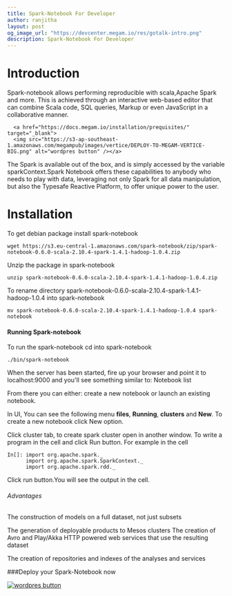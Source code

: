 ```yaml
---
title: Spark-Notebook For Developer
author: ranjitha
layout: post
og_image_url: "https://devcenter.megam.io/res/gotalk-intro.png"
description: Spark-Notebook For Developer
---
```


# Introduction
 Spark-notebook allows performing reproducible with scala,Apache Spark and more.
      This is achieved through an interactive web-based editor that can combine Scala code, SQL queries, Markup or even JavaScript in a collaborative manner.

      <a href="https://docs.megam.io/installation/prequisites/" target="_blank">
      <img src="https://s3-ap-southeast-1.amazonaws.com/megampub/images/vertice/DEPLOY-TO-MEGAM-VERTICE-BIG.png" alt="wordpres button" /></a>

The Spark is available out of the box, and is simply accessed by the variable sparkContext.Spark Notebook offers these capabilities to anybody who needs to play with data, leveraging not only Spark for all data manipulation, but also the Typesafe Reactive Platform, to offer unique power to the user.

# Installation
   To get debian package install spark-notebook

    wget https://s3.eu-central-1.amazonaws.com/spark-notebook/zip/spark-notebook-0.6.0-scala-2.10.4-spark-1.4.1-hadoop-1.0.4.zip

  Unzip the package in spark-notebook

    unzip spark-notebook-0.6.0-scala-2.10.4-spark-1.4.1-hadoop-1.0.4.zip

 To rename directory  spark-notebook-0.6.0-scala-2.10.4-spark-1.4.1-hadoop-1.0.4 into spark-notebook

    mv spark-notebook-0.6.0-scala-2.10.4-spark-1.4.1-hadoop-1.0.4 spark-notebook


#### Running Spark-notebook

  To run the spark-notebook cd into spark-notebook

    ./bin/spark-notebook

  When the server has been started, fire up your browser and point it to localhost:9000 and you'll see something similar to: Notebook list

  From there you can either:
  create a new notebook or
  launch an existing notebook.

  In UI, You can see the following menu **files**, **Running**, **clusters** and **New**. To create a new notebook click New option.

  Click cluster tab, to create spark cluster open in another window. To write a program in the cell and click Run button.
  For example in the cell

    In[]: import org.apache.spark._
          import org.apache.spark.SparkContext._
          import org.apache.spark.rdd._

 Click run button.You will see the output in the cell.

###### Advantages

  The construction of models on a full dataset, not just subsets

The generation of deployable products to Mesos clusters
The creation of Avro and Play/Akka HTTP powered web services that use the resulting dataset

The creation of repositories and indexes of the analyses and services

###Deploy your Spark-Notebook now

<a href="https://docs.megam.io/installation/prequisites/" target="_blank">
<img src="https://s3-ap-southeast-1.amazonaws.com/megampub/images/vertice/DEPLOY-TO-MEGAM-VERTICE-BIG.png" alt="wordpres button" /></a>

